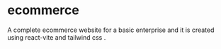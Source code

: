 # ecommerce
A complete ecommerce website for a basic enterprise and it is created using react-vite and tailwind css .
